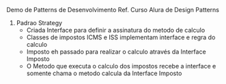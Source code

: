 Demo de Patterns de Desenvolvimento
Ref. Curso Alura de Design Patterns

1. Padrao Strategy
    - Criada Interface para definir a assinatura do metodo de calculo
    - Classes de impostos ICMS e ISS implementam interface e regra do calculo 
    - Imposto eh passado para realizar o calculo através da Interface Imposto
    - O Metodo que executa o calculo dos impostos recebe a interface e somente chama o metodo calcula da Interface Imposto

